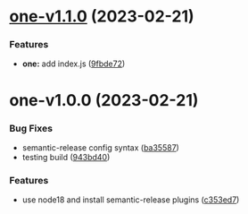 # [one-v1.1.0](https://github.com/carlo-ltk/monorepo/compare/one-v1.0.0...one-v1.1.0) (2023-02-21)


### Features

* **one:** add index.js ([9fbde72](https://github.com/carlo-ltk/monorepo/commit/9fbde724af9f978f876a7b4e04781f04f9c5c330))

# one-v1.0.0 (2023-02-21)


### Bug Fixes

* semantic-release config syntax ([ba35587](https://github.com/carlo-ltk/monorepo/commit/ba3558775a821c886d48069d87016ff60b907830))
* testing build ([943bd40](https://github.com/carlo-ltk/monorepo/commit/943bd40c7ec29e9505c53b03bb60d0c2d67d1210))


### Features

* use node18 and install semantic-release plugins ([c353ed7](https://github.com/carlo-ltk/monorepo/commit/c353ed702863037fa15a32dbef9bc6dbcfa317c5))

